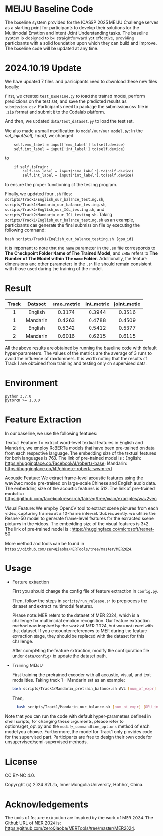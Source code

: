 # MEIJU Baseline Code

The baseline system provided for the ICASSP 2025 MEIJU Challenge serves as a starting point for participants to develop
their solutions for the Multimodal Emotion and Intent Joint Understanding tasks. The baseline system is designed to be
straightforward yet effective, providing participants with a solid foundation upon which they can build and improve. The
baseline code will be updated at any time.

# 2024.10.19 Update

We have updated 7 files, and participants need to download these new files locally:

First, we created `test_baseline.py` to load the trained model, perform predictions on the test set, and save the
predicted results as `submission.csv`.
Participants need to package the submission.csv file in `.zip` format and submit it to the Codalab platform.

And then, we updated `data/test_dataset.py` to load the test set.

We also made a small modification to `model/our/our_model.py`: In the _set_input(self, input)_, we changed

```
    self.emo_label = input['emo_label'].to(self.device)
    self.int_label = input['int_label'].to(self.device)
```

to

```
    if self.isTrain:
        self.emo_label = input['emo_label'].to(self.device)
        self.int_label = input['int_label'].to(self.device)
```

to ensure the proper functioning of the testing program.

Finally, we updated four `.sh`
files: 
`scripts/Track1/English_our_balance_testing.sh`, 
`scripts/Track1/Mandarin_our_balance_testing.sh`, 
`scripts/Track2/English_our_ICL_testing.sh`,
and `scripts/Track2/Mandarin_our_ICL_testing.sh`.
Taking ``scripts/Track1/English_our_balance_testing.sh`` as an example, participants can generate the final submission
file by executing the following command:

```
bash scripts/Track1/English_our_balance_testing.sh {gpu_id}
```

It is important to note that the `name` parameter in the `.sh` file corresponds to **The Checkpoint Folder Name of The Trained Model**, and `cvNo` refers to **The Number of The Model within The `name`
Folder**.
Additionally, the feature dimensions and other parameters in the `.sh` file should remain consistent with those used
during the training of the model.

# Result

| Track | Dataset  | emo_metric | int_metric | joint_metic 
| :---: |:--------:|:----------:|:----------:|:-----------:
| 1 | English  |   0.3174   |   0.3944   |   0.3516    
| 1 | Mandarin |   0.4263   |   0.4788   |   0.4509    
| 2 | English  |   0.5342   |   0.5412   |   0.5377
| 2 | Mandarin |   0.6016   |   0.6215   |   0.6115

All the above results are obtained by running the baseline code with default hyper-parameters. The values of the metrics
are the average of 3 runs to
avoid the influence of randomness. It is worth noting that the results of Track 1 are obtained from training and testing
only on supervised data.

# Environment

    python 3.7.0
    pytorch >= 1.0.0

# Feature Extraction

In our baseline, we use the following features:

Textual Feature: To extract word-level textual features in English and Mandarin, we employ RoBERTa models that have been
pre-trained on data from each respective language. The embedding size of the textual features for both languages is 768.
The link of pre-trained model is :
English: https://huggingface.co/FacebookAI/roberta-base;
Mandarin: https://huggingface.co/hfl/chinese-roberta-wwm-ext

Acoustic Feature: We extract frame-level acoustic features using the wav2vec model pre-trained on large-scale Chinese
and English audio data. The embedding size of the acoustic features is 512.
The link of pre-trained model is : https://github.com/facebookresearch/fairseq/tree/main/examples/wav2vec

Visual Feature: We employ OpenCV tool to extract scene pictures from each video, capturing frames at a 10-frame
interval. Subsequently, we utilize the Resnet-50 model to generate frame-level features for the extracted scene pictures
in the videos. The embedding size of the visual features is 342.
The link of pre-trained model is : https://huggingface.co/microsoft/resnet-50

More method and tools can be found in `https://github.com/zeroQiaoba/MERTools/tree/master/MER2024`.

# Usage

* Feature extraction

  First you should change the config file of feature extraction in `config.py`.

  Then, follow the steps in `scripts/run_release.sh` to preprocess the dataset and extract multimodal features.

  Please note: MER refers to the dataset of MER 2024, which is a challenge for multimodal emotion recognition. Our
  feature extraction method was inspired by the work of MER 2024, but was not used with that dataset. If you encounter
  references to MER during the feature extraction stage, they should be replaced with the dataset for this challenge.

  After completing the feature extraction, modify the configuration file under `data/config/` to update the dataset
  path.

* Training MEIJU

  First training the pretrained encoder with all acoustic, visual, and text modalities. Taking track 1 - Mandarin set as
  an example:

  ```bash
  bash scripts/Track1/Mandarin_pretrain_balance.sh AVL [num_of_expr] [GPU_index]
  ```

  Then,

  ```bash
    bash scripts/Track1/Mandarin_our_balance.sh [num_of_expr] [GPU_index]
  ```

Note that you can run the code with default hyper-parameters defined in shell scripts, for changing these arguments,
please refer to options/get\_opt.py and the `modify_commandline_options` method of each model you choose.
Furthermore, the model for Track1 only provides code for the supervised part. Participants are free to design their own
code for unsupervised/semi-supervised methods.

# License

CC BY-NC 4.0.

Copyright (c) 2024 S2Lab, Inner Mongolia University, Hohhot, China.

# Acknowledgements

The tools of feature extraction are inspired by the work of MER 2024. The Github URL of MER 2024
is: https://github.com/zeroQiaoba/MERTools/tree/master/MER2024.

